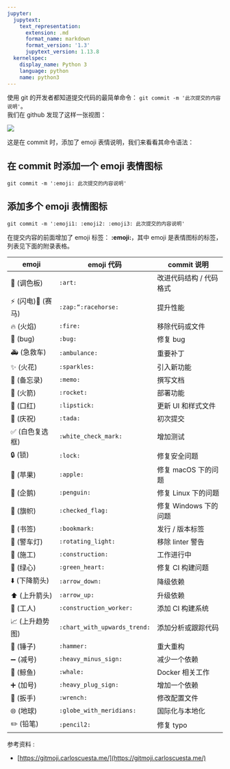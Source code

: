 ```yaml
---
jupyter:
  jupytext:
    text_representation:
      extension: .md
      format_name: markdown
      format_version: '1.3'
      jupytext_version: 1.13.8
  kernelspec:
    display_name: Python 3
    language: python
    name: python3
---
```


使用 git 的开发者都知道提交代码的最简单命令： `git commit -m '此次提交的内容说明'`。  
我们在 github 发现了这样一张视图：

![](https://www.pianshen.com/images/890/61d56e512976a31c61dfbfbf53cd432a.png)

这是在 commit 时，添加了 emoji 表情说明，我们来看看其命令语法：

在 commit 时添加一个 emoji 表情图标
-------------------------

```
git commit -m ':emoji: 此次提交的内容说明'

```

添加多个 emoji 表情图标
---------------

```
git commit -m ':emoji1: :emoji2: :emoji3: 此次提交的内容说明'

```

在提交内容的前面增加了 emoji 标签： **:emoji:**，其中 emoji 是表情图标的标签，列表见下面的附录表格。

<table><thead><tr><th>emoji</th><th>emoji 代码</th><th>commit 说明</th></tr></thead><tbody><tr><td>🎨 (调色板)</td><td><code>:art:</code></td><td>改进代码结构 / 代码格式</td></tr><tr><td>⚡️ (闪电)🐎 (赛马)</td><td><code>:zap:“:racehorse:</code></td><td>提升性能</td></tr><tr><td>🔥 (火焰)</td><td><code>:fire:</code></td><td>移除代码或文件</td></tr><tr><td>🐛 (bug)</td><td><code>:bug:</code></td><td>修复 bug</td></tr><tr><td>🚑 (急救车)</td><td><code>:ambulance:</code></td><td>重要补丁</td></tr><tr><td>✨ (火花)</td><td><code>:sparkles:</code></td><td>引入新功能</td></tr><tr><td>📝 (备忘录)</td><td><code>:memo:</code></td><td>撰写文档</td></tr><tr><td>🚀 (火箭)</td><td><code>:rocket:</code></td><td>部署功能</td></tr><tr><td>💄 (口红)</td><td><code>:lipstick:</code></td><td>更新 UI 和样式文件</td></tr><tr><td>🎉 (庆祝)</td><td><code>:tada:</code></td><td>初次提交</td></tr><tr><td>✅ (白色复选框)</td><td><code>:white_check_mark:</code></td><td>增加测试</td></tr><tr><td>🔒 (锁)</td><td><code>:lock:</code></td><td>修复安全问题</td></tr><tr><td>🍎 (苹果)</td><td><code>:apple:</code></td><td>修复 macOS 下的问题</td></tr><tr><td>🐧 (企鹅)</td><td><code>:penguin:</code></td><td>修复 Linux 下的问题</td></tr><tr><td>🏁 (旗帜)</td><td><code>:checked_flag:</code></td><td>修复 Windows 下的问题</td></tr><tr><td>🔖 (书签)</td><td><code>:bookmark:</code></td><td>发行 / 版本标签</td></tr><tr><td>🚨 (警车灯)</td><td><code>:rotating_light:</code></td><td>移除 linter 警告</td></tr><tr><td>🚧 (施工)</td><td><code>:construction:</code></td><td>工作进行中</td></tr><tr><td>💚 (绿心)</td><td><code>:green_heart:</code></td><td>修复 CI 构建问题</td></tr><tr><td>⬇️ (下降箭头)</td><td><code>:arrow_down:</code></td><td>降级依赖</td></tr><tr><td>⬆️ (上升箭头)</td><td><code>:arrow_up:</code></td><td>升级依赖</td></tr><tr><td>👷 (工人)</td><td><code>:construction_worker:</code></td><td>添加 CI 构建系统</td></tr><tr><td>📈 (上升趋势图)</td><td><code>:chart_with_upwards_trend:</code></td><td>添加分析或跟踪代码</td></tr><tr><td>🔨 (锤子)</td><td><code>:hammer:</code></td><td>重大重构</td></tr><tr><td>➖ (减号)</td><td><code>:heavy_minus_sign:</code></td><td>减少一个依赖</td></tr><tr><td>🐳 (鲸鱼)</td><td><code>:whale:</code></td><td>Docker 相关工作</td></tr><tr><td>➕ (加号)</td><td><code>:heavy_plug_sign:</code></td><td>增加一个依赖</td></tr><tr><td>🔧 (扳手)</td><td><code>:wrench:</code></td><td>修改配置文件</td></tr><tr><td>🌐 (地球)</td><td><code>:globe_with_meridians:</code></td><td>国际化与本地化</td></tr><tr><td>✏️ (铅笔)</td><td><code>:pencil2:</code></td><td>修复 typo</td></tr></tbody></table>

参考资料 :

*   [https://gitmoji.carloscuesta.me/](https://gitmoji.carloscuesta.me/)
